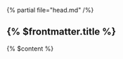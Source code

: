 <html lang="en">

{% partial file="head.md" /%}

<body>

<article>

# {% $frontmatter.title %}

{% $content %}

</article>

</body>

</html>
